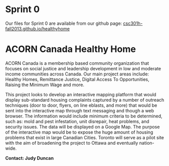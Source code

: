 Sprint 0
===========
Our files for Sprint 0 are available from our github page: [csc301h-fall2013.github.io/healthyhome](http://csc301h-fall2013.github.io/healthyhome/ "Melville Github Page")


ACORN Canada Healthy Home
===========

ACORN Canada is a membership based community organization that focuses on social justice and leadership development in low and moderate income communities across Canada. Our main project areas include: Healthy Homes, Remittance Justice, Digital Access To Opportunities, Raising the Minimum Wage and more.

This project looks to develop an interactive mapping platform that would display sub-standard housing complaints captured by a number of outreach techniques (door to door, flyers, on line eblasts, and more) that would be sent into the interactive map through text messaging and though a web browser. The information would include minimum criteria to be determined, such as: mold and pest infestation, unit disrepair, heat problems, and security issues. The data will be displayed on a Google Map. The purpose of the interactive map would be to expose the huge amount of housing problems that exist in large Canadian Cities. Toronto will serve as a pilot site with the aim of broadening the project to Ottawa and eventually nation-wide.

**Contact: Judy Duncan**
